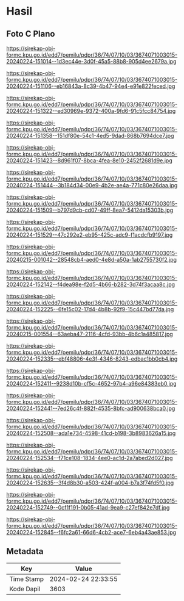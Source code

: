 # Hasil

## Foto C Plano

https://sirekap-obj-formc.kpu.go.id/edd7/pemilu/pdpr/36/74/07/10/03/3674071003015-20240224-151014--1d3ec44e-3d0f-45a5-88b8-905d4ee2679a.jpg

https://sirekap-obj-formc.kpu.go.id/edd7/pemilu/pdpr/36/74/07/10/03/3674071003015-20240224-151106--eb16843a-8c39-4b47-94e4-e91e822feced.jpg

https://sirekap-obj-formc.kpu.go.id/edd7/pemilu/pdpr/36/74/07/10/03/3674071003015-20240224-151322--ed30969e-9372-400a-9fd6-91c5fcc84754.jpg

https://sirekap-obj-formc.kpu.go.id/edd7/pemilu/pdpr/36/74/07/10/03/3674071003015-20240224-151358--151df80e-54c1-4ed5-9dad-868b7694dce7.jpg

https://sirekap-obj-formc.kpu.go.id/edd7/pemilu/pdpr/36/74/07/10/03/3674071003015-20240224-151423--8d961f07-8bca-4fea-8e10-2452f2681d9e.jpg

https://sirekap-obj-formc.kpu.go.id/edd7/pemilu/pdpr/36/74/07/10/03/3674071003015-20240224-151444--3b184d34-00e9-4b2e-ae4a-771c80e26daa.jpg

https://sirekap-obj-formc.kpu.go.id/edd7/pemilu/pdpr/36/74/07/10/03/3674071003015-20240224-151509--b797d9cb-cd07-49ff-8ea7-5412da15303b.jpg

https://sirekap-obj-formc.kpu.go.id/edd7/pemilu/pdpr/36/74/07/10/03/3674071003015-20240224-151529--47c292e2-eb95-425c-adc9-f1acdcfb9197.jpg

https://sirekap-obj-formc.kpu.go.id/edd7/pemilu/pdpr/36/74/07/10/03/3674071003015-20240215-001042--28548cb4-aed0-4e8d-a50a-1ab2755730f2.jpg

https://sirekap-obj-formc.kpu.go.id/edd7/pemilu/pdpr/36/74/07/10/03/3674071003015-20240224-152142--f4dea98e-f2d5-4b66-b282-3d74f3acaa8c.jpg

https://sirekap-obj-formc.kpu.go.id/edd7/pemilu/pdpr/36/74/07/10/03/3674071003015-20240224-152225--6fe15c02-17d4-4b8b-92f9-15c447bd77da.jpg

https://sirekap-obj-formc.kpu.go.id/edd7/pemilu/pdpr/36/74/07/10/03/3674071003015-20240215-001554--63aeba47-2116-4cfd-93bb-4b6c1a485817.jpg

https://sirekap-obj-formc.kpu.go.id/edd7/pemilu/pdpr/36/74/07/10/03/3674071003015-20240224-152335--ebf48806-4e3f-4346-8243-edbac1bb0cb4.jpg

https://sirekap-obj-formc.kpu.go.id/edd7/pemilu/pdpr/36/74/07/10/03/3674071003015-20240224-152411--9238d10b-cf5c-4652-97b4-a96e84383eb0.jpg

https://sirekap-obj-formc.kpu.go.id/edd7/pemilu/pdpr/36/74/07/10/03/3674071003015-20240224-152441--7ed26c4f-882f-4535-8bfc-ad900638bca0.jpg

https://sirekap-obj-formc.kpu.go.id/edd7/pemilu/pdpr/36/74/07/10/03/3674071003015-20240224-152508--ada1e734-4598-41cd-b198-3b8983626a15.jpg

https://sirekap-obj-formc.kpu.go.id/edd7/pemilu/pdpr/36/74/07/10/03/3674071003015-20240224-152534--f71ce108-1834-4ee0-ac1d-2a7abed2d027.jpg

https://sirekap-obj-formc.kpu.go.id/edd7/pemilu/pdpr/36/74/07/10/03/3674071003015-20240224-152635--3f4d8b30-a503-424f-a004-b7a3f74fd5f0.jpg

https://sirekap-obj-formc.kpu.go.id/edd7/pemilu/pdpr/36/74/07/10/03/3674071003015-20240224-152749--0cf1f191-0b05-41ad-9ea9-c27ef842e7df.jpg

https://sirekap-obj-formc.kpu.go.id/edd7/pemilu/pdpr/36/74/07/10/03/3674071003015-20240224-152845--f6fc2a61-66d6-4cb2-ace7-6eb4a43ae853.jpg


## Metadata

| Key        | Value               |
| ---------- | ------------------- |
| Time Stamp | 2024-02-24 22:33:55 |
| Kode Dapil | 3603                |



